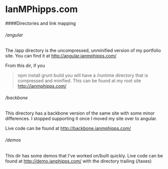 IanMPhipps.com
=========

####Directories and link mapping
###### /angular

The /app directory is the uncompressed, unminified version of my portfolio site.  You can find it at <http://angular.ianmphipps.com/>

From this dir, if you
> npm install
> grunt build
you will have a /runtime directory that is compressed and minified.  This can be found at my root site <http://ianmphipps.com/>

###### /backbone

This directory has a backbone version of the same site with some minor differences.  I stopped supporting it once I moved my site over to angular.

Live code can be found at <http://backbone.ianmphipps.com/>

###### /demos

This dir has some demos that I've worked on/built quickly.  Live code can be found at <http://demo.ianphipps.com/> with the directory trailing (/taxes)


